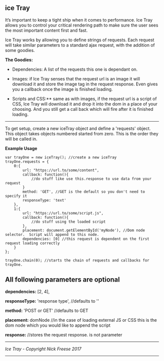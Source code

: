
ice Tray
-----------------

It’s important to keep a tight ship when it comes to performance.  Ice Tray allows you to control your critical rendering path to make sure the user sees the most important content first and fast.

Ice Tray works by allowing you to define strings of requests.  Each request will take similar parameters to a standard ajax request, with the addition of some goodies.

**The Goodies:**

 - Dependencies:  A list of the requests this one is dependant on.

 - Images: if Ice Tray senses that the request url is an image it will download it and store the image tag in the request response. Even gives you a callback once the image is finished loading.

 - Scripts and CSS:**  same as with images,  if the request url is a script of CSS, Ice Tray will download it and drop it into the dom in a place of your choosing.  And you still get a call back which will fire after it is finished loading.

----------------------------------------------------------------------------------------------------------------------------

 To get setup, create a new iceTray object and define a 'requests' object.  This object takes objects numbered started from zero.  This is the order they will be called in.

**Example Usage**


    var trayOne = new iceTray(); //create a new iceTray
    trayOne.requests = {
        0:{
            url: "https://url.to/some/content",
            callback: function(){
                //do stuff like use this.response to use data from your request
            }
            method: 'GET', //GET is the default so you don't need to specify it
            responseType: 'text'
        },
        1:{
            url: "https://url.to/some/script.js",
            callback: function(){
                //do stuff using the loaded script
            },
            placement: document.getElementById('myNode'), //Dom node selector.  Script will append to this node.
            dependencies: [0] //this request is dependent on the first request loading correctly
        }
    };

    trayOne.chain(0); //starts the chain of requests and callbacks for trayOne.



**All following parameters are optional**
-------------------------------------
**dependencies:** [2, 4], 

**responseType:** 'response type', //defaults to ''

**method:** 'POST or GET' //defaults to GET

**placement:**  domNode //in the case of loading external JS or CSS this is the dom node which you would like to append the script

**response:** //stores the request response.  is not parameter

------------------------------------------------------------------------------------------------------------

*Ice Tray - Copyright Nick Freese 2017*

-------------------------------
